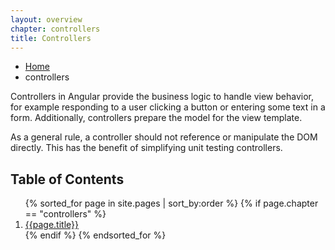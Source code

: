 ```yaml
---
layout: overview
chapter: controllers
title: Controllers
---
```

<ul class="breadcrumbs">
  <li><a href="{{ site.baseurl }}">Home</a></li>
  <li class="current">controllers</li>
</ul>

<!-- <h2>Controllers</h2> -->

Controllers in Angular provide the business logic to handle view behavior, for example responding to a user clicking a button or entering some text in a form. Additionally, controllers prepare the model for the view template.

As a general rule, a controller should not reference or manipulate the DOM directly. This has the benefit of simplifying unit testing controllers.

<h2>Table of Contents</h2>
<ol>
  {% sorted_for page in site.pages | sort_by:order %}
    {% if page.chapter == "controllers" %}
      <li>
        <a href="{{ site.baseurl }}{{page.url}}">{{page.title}}</a>
      </li>
    {% endif %}
  {% endsorted_for %}
</ol>